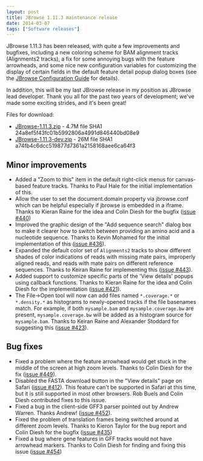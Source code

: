 ```yaml
---
layout: post
title: JBrowse 1.11.3 maintenance release
date: 2014-03-07
tags: ["Software releases"]
---
```


JBrowse 1.11.3 has been released, with quite a few improvements and bugfixes, including a new coloring scheme for BAM alignment tracks (Alignments2 tracks), a fix for some annoying bugs with the feature arrowheads, and some nice new configuration variables for customizing the display of certain fields in the default feature detail popup dialog boxes (see the [JBrowse Configuration Guide](http://gmod.org/wiki/JBrowse_Configuration_Guide#Customizing_parts_of_the_.27View_details.27_Pop-ups_with_callbacks) for details).

In addition, this will be my last JBrowse release in my position as JBrowse lead developer.  Thank you all for the past two years of development; we've made some exciting strides, and it's been great!

Files for download:

*   [JBrowse-1.11.3.zip](/wordpress/wp-content/plugins/download-monitor/download.php?id=93 "download JBrowse-1.11.3.zip") - 4.7M
file SHA1 24a8ef5f43fc01b5992806a4991d846440bd08e9
*   [JBrowse-1.11.3-dev.zip](http://jbrowse.org/wordpress/wp-content/plugins/download-monitor/download.php?id=94 "download JBrowse-1.11.3-dev.zip") - 26M
file SHA1 a74fb4c6dcc519877d7361a2158168aee6ca64f3

## Minor improvements

*   Added a "Zoom to this" item in the default right-click menus for
canvas-based feature tracks. Thanks to Paul Hale for the initial
implementation of this.
*   Allow the user to set the document.domain property via jbrowse.conf
which can be helpful especially if jbrowse is embedded in a iframe.
Thanks to Kieran Raine for the idea and Colin Diesh for the bugfix
([issue #440](https://github.com/gmod/jbrowse/issues/440))
*   Improved the graphic design of the "Add sequence search" dialog box
to make it clearer how to switch between providing an amino acid
and a nucleotide sequence. Thanks to Kevin Mohamed for the initial
implementation of this ([issue #436](https://github.com/gmod/jbrowse/issues/436)).
*   Expanded the default color set of `Alignments2` tracks to show
different shades of color indications of reads with missing mate
pairs, improperly aligned reads, and reads with mate pairs on
different reference sequences. Thanks to Keiran Raine for
implementing this ([issue #443](https://github.com/gmod/jbrowse/issues/443)).
*   Added support to customize specific parts of the 'View details'
popups using callback functions. Thanks to Kieran Raine for the
idea and Colin Diesh for the implementation ([issue #421](https://github.com/gmod/jbrowse/issues/421)).
*   The File->Open tool will now can add files named `*.coverage.*` or
`*.density.*` as histograms to newly-opened tracks if the file
basenames match. For example, if both `mysample.bam` and
`mysample.coverage.bw` are present, `mysample.coverage.bw` will be
added as a histogram source for `mysample.bam`. Thanks to Keiran
Raine and Alexander Stoddard for suggesting this ([issue #423](https://github.com/gmod/jbrowse/issues/423)).

## Bug fixes

*   Fixed a problem where the feature arrowhead would get stuck in the
middle of the screen at high zoom levels. Thanks to Colin Diesh for
the fix ([issue #449](https://github.com/gmod/jbrowse/issues/449)).
*   Disabled the FASTA download button in the "View details" page on
Safari ([issue #412](https://github.com/gmod/jbrowse/issues/412)). This feature can't be supported in Safari at
this time, but it is still supported in most other browsers. Rob
Buels and Colin Diesh contributed fixes to this issue.
*   Fixed a bug in the client-side GFF3 parser pointed out by Andrew
Warren. Thanks Andrew! ([issue #452](https://github.com/gmod/jbrowse/issues/452)).
*   Fixed the problem of translation frames being switched around at
different zoom levels. Thanks to Kieron Taylor for the bug report
and Colin Diesh for the bugfix ([issue #435](https://github.com/gmod/jbrowse/issues/435))
*   Fixed a bug where gene features in GFF tracks would not have
arrowhead markers. Thanks to Colin Diesh for finding and fixing
this issue ([issue #454](https://github.com/gmod/jbrowse/issues/454))